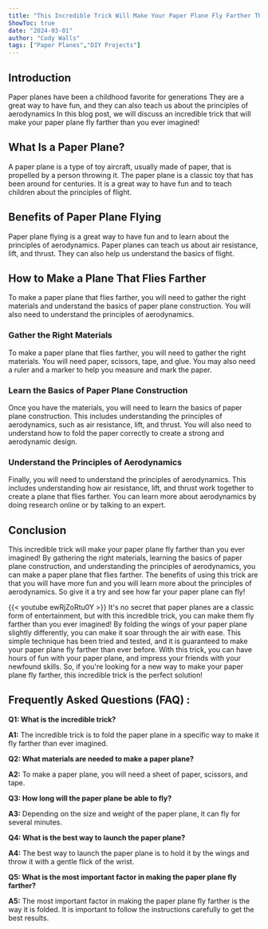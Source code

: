 ```yaml
---
title: "This Incredible Trick Will Make Your Paper Plane Fly Farther Than You Ever Imagined!"
ShowToc: true 
date: "2024-03-01"
author: "Cody Walls" 
tags: ["Paper Planes","DIY Projects"]
---
```

## Introduction

Paper planes have been a childhood favorite for generations They are a great way to have fun, and they can also teach us about the principles of aerodynamics In this blog post, we will discuss an incredible trick that will make your paper plane fly farther than you ever imagined!

## What Is a Paper Plane?

A paper plane is a type of toy aircraft, usually made of paper, that is propelled by a person throwing it. The paper plane is a classic toy that has been around for centuries. It is a great way to have fun and to teach children about the principles of flight.

## Benefits of Paper Plane Flying

Paper plane flying is a great way to have fun and to learn about the principles of aerodynamics. Paper planes can teach us about air resistance, lift, and thrust. They can also help us understand the basics of flight.

## How to Make a Plane That Flies Farther

To make a paper plane that flies farther, you will need to gather the right materials and understand the basics of paper plane construction. You will also need to understand the principles of aerodynamics.

### Gather the Right Materials

To make a paper plane that flies farther, you will need to gather the right materials. You will need paper, scissors, tape, and glue. You may also need a ruler and a marker to help you measure and mark the paper.

### Learn the Basics of Paper Plane Construction

Once you have the materials, you will need to learn the basics of paper plane construction. This includes understanding the principles of aerodynamics, such as air resistance, lift, and thrust. You will also need to understand how to fold the paper correctly to create a strong and aerodynamic design.

### Understand the Principles of Aerodynamics

Finally, you will need to understand the principles of aerodynamics. This includes understanding how air resistance, lift, and thrust work together to create a plane that flies farther. You can learn more about aerodynamics by doing research online or by talking to an expert.

## Conclusion

This incredible trick will make your paper plane fly farther than you ever imagined! By gathering the right materials, learning the basics of paper plane construction, and understanding the principles of aerodynamics, you can make a paper plane that flies farther. The benefits of using this trick are that you will have more fun and you will learn more about the principles of aerodynamics. So give it a try and see how far your paper plane can fly!

{{< youtube ewRjZoRtu0Y >}} 
It's no secret that paper planes are a classic form of entertainment, but with this incredible trick, you can make them fly farther than you ever imagined! By folding the wings of your paper plane slightly differently, you can make it soar through the air with ease. This simple technique has been tried and tested, and it is guaranteed to make your paper plane fly farther than ever before. With this trick, you can have hours of fun with your paper plane, and impress your friends with your newfound skills. So, if you're looking for a new way to make your paper plane fly farther, this incredible trick is the perfect solution!

## Frequently Asked Questions (FAQ) :
**Q1: What is the incredible trick?**

**A1:** The incredible trick is to fold the paper plane in a specific way to make it fly farther than ever imagined.

**Q2: What materials are needed to make a paper plane?**

**A2:** To make a paper plane, you will need a sheet of paper, scissors, and tape.

**Q3: How long will the paper plane be able to fly?**

**A3:** Depending on the size and weight of the paper plane, it can fly for several minutes.

**Q4: What is the best way to launch the paper plane?**

**A4:** The best way to launch the paper plane is to hold it by the wings and throw it with a gentle flick of the wrist.

**Q5: What is the most important factor in making the paper plane fly farther?**

**A5:** The most important factor in making the paper plane fly farther is the way it is folded. It is important to follow the instructions carefully to get the best results.



